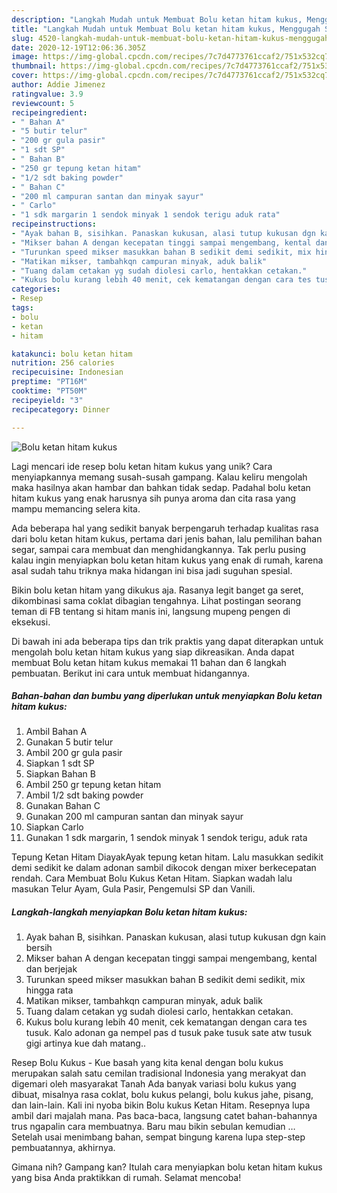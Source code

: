 ```yaml
---
description: "Langkah Mudah untuk Membuat Bolu ketan hitam kukus, Menggugah Selera"
title: "Langkah Mudah untuk Membuat Bolu ketan hitam kukus, Menggugah Selera"
slug: 4520-langkah-mudah-untuk-membuat-bolu-ketan-hitam-kukus-menggugah-selera
date: 2020-12-19T12:06:36.305Z
image: https://img-global.cpcdn.com/recipes/7c7d4773761ccaf2/751x532cq70/bolu-ketan-hitam-kukus-foto-resep-utama.jpg
thumbnail: https://img-global.cpcdn.com/recipes/7c7d4773761ccaf2/751x532cq70/bolu-ketan-hitam-kukus-foto-resep-utama.jpg
cover: https://img-global.cpcdn.com/recipes/7c7d4773761ccaf2/751x532cq70/bolu-ketan-hitam-kukus-foto-resep-utama.jpg
author: Addie Jimenez
ratingvalue: 3.9
reviewcount: 5
recipeingredient:
- " Bahan A"
- "5 butir telur"
- "200 gr gula pasir"
- "1 sdt SP"
- " Bahan B"
- "250 gr tepung ketan hitam"
- "1/2 sdt baking powder"
- " Bahan C"
- "200 ml campuran santan dan minyak sayur"
- " Carlo"
- "1 sdk margarin 1 sendok minyak 1 sendok terigu aduk rata"
recipeinstructions:
- "Ayak bahan B, sisihkan. Panaskan kukusan, alasi tutup kukusan dgn kain bersih"
- "Mikser bahan A dengan kecepatan tinggi sampai mengembang, kental dan berjejak"
- "Turunkan speed mikser masukkan bahan B sedikit demi sedikit, mix hingga rata"
- "Matikan mikser, tambahkqn campuran minyak, aduk balik"
- "Tuang dalam cetakan yg sudah diolesi carlo, hentakkan cetakan."
- "Kukus bolu kurang lebih 40 menit, cek kematangan dengan cara tes tusuk. Kalo adonan ga nempel pas d tusuk pake tusuk sate atw tusuk gigi artinya kue dah matang.."
categories:
- Resep
tags:
- bolu
- ketan
- hitam

katakunci: bolu ketan hitam 
nutrition: 256 calories
recipecuisine: Indonesian
preptime: "PT16M"
cooktime: "PT50M"
recipeyield: "3"
recipecategory: Dinner

---
```



![Bolu ketan hitam kukus](https://img-global.cpcdn.com/recipes/7c7d4773761ccaf2/751x532cq70/bolu-ketan-hitam-kukus-foto-resep-utama.jpg)

Lagi mencari ide resep bolu ketan hitam kukus yang unik? Cara menyiapkannya memang susah-susah gampang. Kalau keliru mengolah maka hasilnya akan hambar dan bahkan tidak sedap. Padahal bolu ketan hitam kukus yang enak harusnya sih punya aroma dan cita rasa yang mampu memancing selera kita.

Ada beberapa hal yang sedikit banyak berpengaruh terhadap kualitas rasa dari bolu ketan hitam kukus, pertama dari jenis bahan, lalu pemilihan bahan segar, sampai cara membuat dan menghidangkannya. Tak perlu pusing kalau ingin menyiapkan bolu ketan hitam kukus yang enak di rumah, karena asal sudah tahu triknya maka hidangan ini bisa jadi suguhan spesial.

Bikin bolu ketan hitam yang dikukus aja. Rasanya legit banget ga seret, dikombinasi sama coklat dibagian tengahnya. Lihat postingan seorang teman di FB tentang si hitam manis ini, langsung mupeng pengen di eksekusi.


Di bawah ini ada beberapa tips dan trik praktis yang dapat diterapkan untuk mengolah bolu ketan hitam kukus yang siap dikreasikan. Anda dapat membuat Bolu ketan hitam kukus memakai 11 bahan dan 6 langkah pembuatan. Berikut ini cara untuk membuat hidangannya.

<!--inarticleads1-->

##### Bahan-bahan dan bumbu yang diperlukan untuk menyiapkan Bolu ketan hitam kukus:

1. Ambil  Bahan A
1. Gunakan 5 butir telur
1. Ambil 200 gr gula pasir
1. Siapkan 1 sdt SP
1. Siapkan  Bahan B
1. Ambil 250 gr tepung ketan hitam
1. Ambil 1/2 sdt baking powder
1. Gunakan  Bahan C
1. Gunakan 200 ml campuran santan dan minyak sayur
1. Siapkan  Carlo
1. Gunakan 1 sdk margarin, 1 sendok minyak 1 sendok terigu, aduk rata


Tepung Ketan Hitam DiayakAyak tepung ketan hitam. Lalu masukkan sedikit demi sedikit ke dalam adonan sambil dikocok dengan mixer berkecepatan rendah. Cara Membuat Bolu Kukus Ketan Hitam. Siapkan wadah lalu masukan Telur Ayam, Gula Pasir, Pengemulsi SP dan Vanili. 

<!--inarticleads2-->

##### Langkah-langkah menyiapkan Bolu ketan hitam kukus:

1. Ayak bahan B, sisihkan. Panaskan kukusan, alasi tutup kukusan dgn kain bersih
1. Mikser bahan A dengan kecepatan tinggi sampai mengembang, kental dan berjejak
1. Turunkan speed mikser masukkan bahan B sedikit demi sedikit, mix hingga rata
1. Matikan mikser, tambahkqn campuran minyak, aduk balik
1. Tuang dalam cetakan yg sudah diolesi carlo, hentakkan cetakan.
1. Kukus bolu kurang lebih 40 menit, cek kematangan dengan cara tes tusuk. Kalo adonan ga nempel pas d tusuk pake tusuk sate atw tusuk gigi artinya kue dah matang..


Resep Bolu Kukus - Kue basah yang kita kenal dengan bolu kukus merupakan salah satu cemilan tradisional Indonesia yang merakyat dan digemari oleh masyarakat Tanah Ada banyak variasi bolu kukus yang dibuat, misalnya rasa coklat, bolu kukus pelangi, bolu kukus jahe, pisang, dan lain-lain. Kali ini nyoba bikin Bolu kukus Ketan Hitam. Resepnya lupa ambil dari majalah mana. Pas baca-baca, langsung catet bahan-bahannya trus ngapalin cara membuatnya. Baru mau bikin sebulan kemudian … Setelah usai menimbang bahan, sempat bingung karena lupa step-step pembuatannya, akhirnya. 

Gimana nih? Gampang kan? Itulah cara menyiapkan bolu ketan hitam kukus yang bisa Anda praktikkan di rumah. Selamat mencoba!
